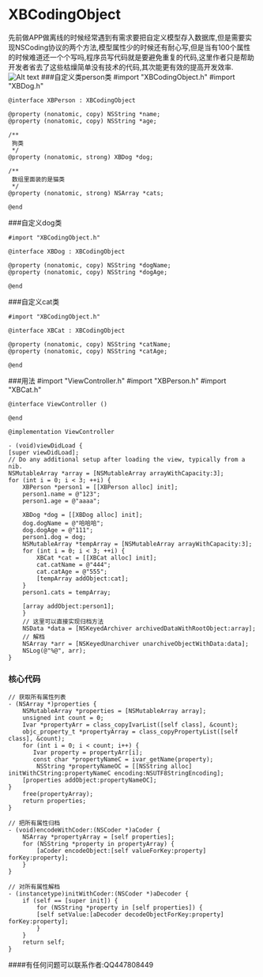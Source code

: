 # XBCodingObject
先前做APP做离线的时候经常遇到有需求要把自定义模型存入数据库,但是需要实现NSCoding协议的两个方法,模型属性少的时候还有耐心写,但是当有100个属性的时候难道还一个个写吗,程序员写代码就是要避免重复的代码,这里作者只是帮助开发者省去了这些枯燥简单没有技术的代码,其次能更有效的提高开发效率.
![Alt text](https://github.com/zhouxubin/XBCodingObject/blob/master/Simulator%20Screen%20Shot.png)
###自定义类person类
    #import "XBCodingObject.h"
    #import "XBDog.h"

    @interface XBPerson : XBCodingObject

    @property (nonatomic, copy) NSString *name;
    @property (nonatomic, copy) NSString *age;

    /**
     狗类
     */
    @property (nonatomic, strong) XBDog *dog;

    /**
     数组里面装的是猫类
     */
    @property (nonatomic, strong) NSArray *cats;
    
    @end
    
###自定义dog类

	#import "XBCodingObject.h"

    @interface XBDog : XBCodingObject
    
    @property (nonatomic, copy) NSString *dogName;
    @property (nonatomic, copy) NSString *dogAge;
    
    @end
    
###自定义cat类
 
    #import "XBCodingObject.h"
    
    @interface XBCat : XBCodingObject
    
    @property (nonatomic, copy) NSString *catName;
    @property (nonatomic, copy) NSString *catAge;
    
    @end
    
###用法
    #import "ViewController.h"
    #import "XBPerson.h"
    #import "XBCat.h"
    
    @interface ViewController ()
    
    @end
    
    @implementation ViewController
    
    - (void)viewDidLoad {
    [super viewDidLoad];
    // Do any additional setup after loading the view, typically from a nib.
    NSMutableArray *array = [NSMutableArray arrayWithCapacity:3];
    for (int i = 0; i < 3; ++i) {
        XBPerson *person1 = [[XBPerson alloc] init];
        person1.name = @"123";
        person1.age = @"aaaa";
        
        XBDog *dog = [[XBDog alloc] init];
        dog.dogName = @"哈哈哈";
        dog.dogAge = @"111";
        person1.dog = dog;
        NSMutableArray *tempArray = [NSMutableArray arrayWithCapacity:3];
        for (int i = 0; i < 3; ++i) {
            XBCat *cat = [[XBCat alloc] init];
            cat.catName = @"444";
            cat.catAge = @"555";
            [tempArray addObject:cat];
        }
        person1.cats = tempArray;
        
        [array addObject:person1];
        }
        // 这里可以直接实现归档方法
        NSData *data = [NSKeyedArchiver archivedDataWithRootObject:array];
        // 解档
        NSArray *arr = [NSKeyedUnarchiver unarchiveObjectWithData:data];
        NSLog(@"%@", arr);
    }
    
### 核心代码

    // 获取所有属性列表
    - (NSArray *)properties {
    	NSMutableArray *properties = [NSMutableArray array];
    	unsigned int count = 0;
   	    Ivar *propertyArr = class_copyIvarList([self class], &count);
        objc_property_t *propertyArray = class_copyPropertyList([self class], &count);
        for (int i = 0; i < count; i++) {
           Ivar property = propertyArr[i];
           const char *propertyNameC = ivar_getName(property);
            NSString *propertyNameOC = [[NSString alloc] initWithCString:propertyNameC encoding:NSUTF8StringEncoding];
        [properties addObject:propertyNameOC];
    }
        free(propertyArray);
        return properties;
    }

	// 把所有属性归档
    - (void)encodeWithCoder:(NSCoder *)aCoder {
        NSArray *propertyArray = [self properties];
        for (NSString *property in propertyArray) {
            [aCoder encodeObject:[self valueForKey:property] forKey:property];
        }    
    }

	// 对所有属性解档
    - (instancetype)initWithCoder:(NSCoder *)aDecoder {
        if (self == [super init]) {
            for (NSString *property in [self properties]) {
            [self setValue:[aDecoder decodeObjectForKey:property] forKey:property];
            }
        }
        return self;
    }

####有任何问题可以联系作者:QQ447808449
